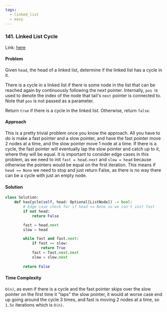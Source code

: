 ```yaml
---
tags:
  - linked_list
  - easy
---
```


### 141. Linked List Cycle

Link: [here](https://leetcode.com/problems/linked-list-cycle/description/)

#### Problem
Given `head`, the head of a linked list, determine if the linked list has a cycle in it.

There is a cycle in a linked list if there is some node in the list that can be reached again by continuously following the next pointer. Internally, `pos `is used to denote the index of the node that tail's `next` pointer is connected to. Note that `pos` is not passed as a parameter.

Return `true` if there is a cycle in the linked list. Otherwise, return `false`.

#### Approach
This is a pretty trivial problem once you know the approach. All you have to do is make a fast pointer and a slow pointer, and have the fast pointer move 2 nodes at a time, and the slow pointer move 1 node at a time. If there is a cycle, the fast pointer will eventually lap the slow pointer and catch up to it, where they will be equal. 
It is important to consider edge cases in this problem, as we need to init `fast = head.next` and `slow = head` because otherwise the pointers would be equal on the first iteration. This means if `head == None` we need to stop and just return False, as there is no way there can be a cycle with just an empty node. 

#### Solution
```python 
class Solution:
    def hasCycle(self, head: Optional[ListNode]) -> bool:
        # Edge case check for if head == None so we can't init fast
        if not head:
            return False

        fast = head.next
        slow = head

        while fast and fast.next:
            if fast == slow:
                return True
            fast = fast.next.next
            slow = slow.next
        
        return False
```

#### Time Complexity
`O(n)`, as even if there is a cycle and the fast pointer skips over the slow pointer on the first time it "laps" the slow pointer, it would at worse case end up going around the cycle 3 times, and fast is moving 2 nodes at a time, so `1.5n` iterations which is `O(n)`.
